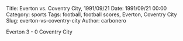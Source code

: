 Title: Everton vs. Coventry City, 1991/09/21
Date: 1991/09/21 00:00
Category: sports
Tags: football, football scores, Everton, Coventry City
Slug: everton-vs-coventry-city
Author: carbonero


Everton 3 - 0 Coventry City
